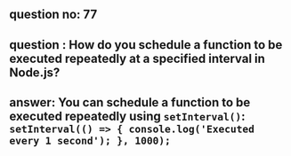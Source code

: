 
      
## question no: 77

## question : How do you schedule a function to be executed repeatedly at a specified interval in Node.js?

## answer: You can schedule a function to be executed repeatedly using `setInterval()`: `setInterval(() => { console.log('Executed every 1 second'); }, 1000);`
      